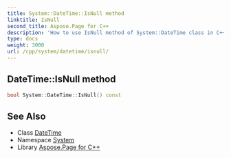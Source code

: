 ```yaml
---
title: System::DateTime::IsNull method
linktitle: IsNull
second_title: Aspose.Page for C++
description: 'How to use IsNull method of System::DateTime class in C++.'
type: docs
weight: 3000
url: /cpp/system/datetime/isnull/
---
```

## DateTime::IsNull method




```cpp
bool System::DateTime::IsNull() const
```

## See Also

* Class [DateTime](../)
* Namespace [System](../../)
* Library [Aspose.Page for C++](../../../)
